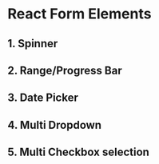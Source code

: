 # React Form Elements 
## 1. Spinner
## 2. Range/Progress Bar
## 3. Date Picker
## 4. Multi Dropdown
## 5. Multi Checkbox selection
